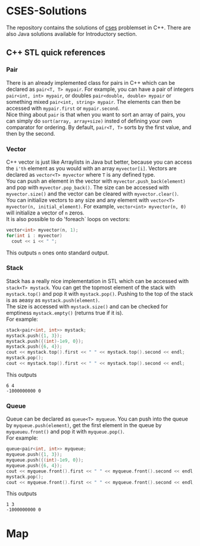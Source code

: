 # CSES-Solutions
The repository contains the solutions of [cses](https://cses.fi/problemset/list/) problemset in C++. There are also Java solutions available for Introductory section.  

## C++ STL quick references  
  
  
### Pair
There is an already implemented class for pairs in C++ which can be declared as `pair<T, T> mypair`. For example, you can have a pair of integers `pair<int, int> mypair`, or doubles `pair<double, double> mypair` or something mixed `pair<int, string> mypair`. The elements can then be accessed with `mypair.first` or `mypair.second`.  
Nice thing about `pair` is that when you want to sort an array of pairs, you can simply do `sort(array, array+size)` insted of defining your own comparator for ordering. By default, `pair<T, T>` sorts by the first value, and then by the second.  

### Vector
C++ vector is just like Arraylists in Java but better, because you can access the `i'th` element as you would with an array `myvector[i]`. Vectors are declared as `vector<T> myvector` where `T` is any defined type.  
You can push an element in the vector with `myvector.push_back(element)` and pop with `myvector.pop_back()`. The size can be accessed with `myvector.size()` and the vector can be cleared with `myvector.clear()`.  
You can initialize vectors to any size and any element with `vector<T> myvector(n, initial_element)`. For example, `vector<int> myvector(n, 0)` will initialize a vector of `n` zeros.  
It is also possible to do 'foreach` loops on vectors:
```C++
vector<int> myvector(n, 1);
for(int i : myvector)
  cout << i << " ";
```
This outputs `n` ones onto standard output.

### Stack  
Stack has a really nice implementation in STL which can be accessed with `stack<T> mystack`. You can get the topmost element of the stack with `mystack.top()` and pop it with `mystack.pop()`. Pushing to the top of the stack is as aeasy as `mystack.push(element)`.  
The size is accessed with `mystack.size()` and can be checked for emptiness `mystack.empty()` (returns true if it is).  
For example:
```C++
stack<pair<int, int>> mystack;
mystack.push({1, 3});
mystack.push({(int)-1e9, 0});
mystack.push({6, 4});
cout << mystack.top().first << " " << mystack.top().second << endl;
mystack.pop();
cout << mystack.top().first << " " << mystack.top().second << endl;
```
This outputs
```
6 4
-1000000000 0
```

### Queue
Queue can be declared as `queue<T> myqueue`. You can push into the queue by `myqueue.push(element)`, get the first element in the queue by `myqueueu.front()` and pop it with `myqueue.pop()`.  
For example:
```C++
queue<pair<int, int>> myqueue;
myqueue.push({1, 3});
myqueue.push({(int)-1e9, 0});
myqueue.push({6, 4});
cout << myqueue.front().first << " " << myqueue.front().second << endl;
mystack.pop();
cout << myqueue.front().first << " " << myqueue.front().second << endl;
```
This outputs
```
1 3
-1000000000 0
```

# Map
